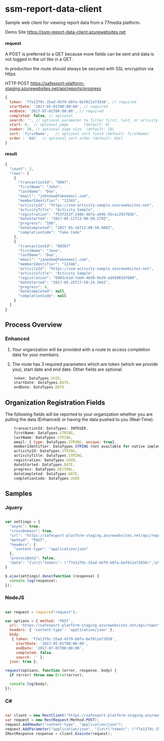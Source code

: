 # ssm-report-data-client
Sample web client for viewing report data from a 77media platform.

Demo Site https://ssm-report-data-client.azurewebsites.net

#### request
A POST is preferred to a GET because more fields can be sent and data is not logged in the url like in a GET.

In production the route should always be secured with SSL encryption via https.

HTTP POST
https://safesport-platform-staging.azurewebsites.net/api/reports/progress

```javascript
{
  token: 'f7e1379c-35ad-45f9-b0fa-6ef011e73938', // required
  startDate: '2017-05-01T00:00:00', // required
  endDate: '2017-07-01T00:00:00', // required
  completed: false, // optional
  search: '', // optional parameter to filter first, last, or activity (default: '')
  start: 0,  // optional page       (default: 0)
  number: 10, // optional page size  (default: 10)
  sort: 'firstName',   // optional sort field (default: firstName)
  order : 'ASC'  // optional sort order (default: ASC)
} 
```

#### result

```javascript
{
  "count": 2,
  "rows": [
    {
      "transactionId": "9987",
      "firstName": "John",
      "lastName": "Doe",
      "email": "johndoe@fakeemail.com",
      "memberIdentifier": "12345",
      "activityId": "https://ssm-activity-sample.azurewebsites.net",
      "activityTitle": "Activity Sample",
      "registration": "f53f253f-248b-4bfa-a94b-55cac283765b",
      "dateStarted": "2017-05-11T12:00:50.279Z",
      "progress": "100",
      "dateCompleted": "2017-05-16T12:00:50.000Z",
      "completionCode": "Fake Code"
    },
    {
      "transactionId": "88367"
      "firstName": "Jane",
      "lastName": "Doe",
      "email": "janedoe@fakeemail.com",
      "memberIdentifier": "12346",
      "activityId": "https://ssm-activity-sample.azurewebsites.net",
      "activityTitle": "Activity Sample",
      "registration": "6903cb1d-fab4-48d0-9e39-ed45002df600",
      "dateStarted": "2017-05-25T17:58:24.384Z",
      "progress": 0,
      "dateCompleted": null,
      "completionCode": null
    }
  ]
}
```

## Process Overview
### Enhanced

1. Your organization will be provided with a route to access completion data for your members.

2. The route has 3 required parameters which are token (which we provide you), start date and end date.  Other fields are optional.
```javascript
    token: DataTypes.UUID,
    startDate: DataTypes.DATE,
    endDate: DataTypes.DATE
```

## Organization Registration Fields
The following fields will be reported to your organization whether you are pulling the data (Enhanced) or having the data pushed to you (Real-Time).
```javascript
    transactionId: DataTypes: INTEGER,
    firstName: DataTypes.STRING,
    lastName: DataTypes.STRING,
    email: { type: DataTypes.STRING, unique: true},
    memberIdentifier: DataTypes.STRING (not available for native implementations),
    activityId: DataTypes.STRING,
    activityTitle: DataTypes.STRING,
    registration: DataTypes.UUID,
    dateStarted: DataTypes.DATE,
    progress: DataTypes.DECIMAL,
    dateCompleted: DataTypes.DATE,
    completionCode: DataTypes.UUID  

```


## Samples
### Jquery

```javascript

var settings = {
  "async": true,
  "crossDomain": true,
  "url": "https://safesport-platform-staging.azurewebsites.net/api/reports/progress",
  "method": "POST",
  "headers": {
    "content-type": "application/json"
  },
  "processData": false,
  "data": "{\n\t\"token\": \"f7e1379c-35ad-45f9-b0fa-6ef011e73938\",\n\t\"startDate\": \"2017-05-01T00:00:00\",\n\t\"endDate\": \"2017-07-01T00:00:00\",\n\t\"completed\": \"false\",\n\t\"search\": \"\"\n}"
}

$.ajax(settings).done(function (response) {
  console.log(response);
});

```


### NodeJS

```javascript

var request = require("request");

var options = { method: 'POST',
  url: 'https://safesport-platform-staging.azurewebsites.net/api/reports/progress',
  headers: { 'content-type': 'application/json' },
  body: 
   { token: 'f7e1379c-35ad-45f9-b0fa-6ef011e73938',
     startDate: '2017-05-01T00:00:00',
     endDate: '2017-07-01T00:00:00',
     completed: false,
     search: '' },
  json: true };

request(options, function (error, response, body) {
  if (error) throw new Error(error);

  console.log(body);
});

```

### C#

```csharp

var client = new RestClient("https://safesport-platform-staging.azurewebsites.net/api/reports/progress");
var request = new RestRequest(Method.POST);
request.AddHeader("content-type", "application/json");
request.AddParameter("application/json", "{\n\t\"token\": \"f7e1379c-35ad-45f9-b0fa-6ef011e73938\",\n\t\"startDate\": \"2017-05-01T00:00:00\",\n\t\"endDate\": \"2017-07-01T00:00:00\",\n\t\"completed\": \"false\",\n\t\"search\": \"\"\n}", ParameterType.RequestBody);
IRestResponse response = client.Execute(request);

```